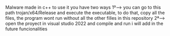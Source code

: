 Malware made in c++
to use it you have two ways
1º--> you can go to this path trojan/x64/Release and execute the executable, to do that, copy all the files, the program wont run without all the other filles in this repository
2ª--> open the proyect in visual studio 2022 and compile and run
i will add in the future funcionalities
